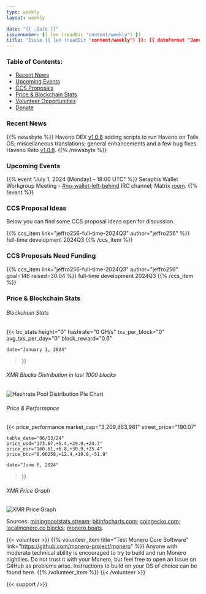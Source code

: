 ```yaml
---
type: weekly
layout: weekly

date: "{{ .Date }}"
issuenumber: {{ len (readDir "content/weekly") }}
title: "Issue {{ len (readDir "content/weekly") }}: {{ dateFormat "January 02" .Date }} - {{ dateFormat "02, 2006" ((.Date | time.AsTime).AddDate 0 0 7) }}"
---
```


### Table of Contents:

- [Recent News](#news)
- [Upcoming Events](#events)
- [CCS Proposals](#proposals)
- [Price & Blockchain Stats](#stats)
- [Volunteer Opportunities](#volunteer)
- [Donate](#donate)

### Recent News

{{% newsbyte %}}
Haveno DEX [v1.0.8](https://github.com/haveno-dex/haveno/releases/tag/1.0.8) adding scripts to run Haveno on Tails OS; miscellaneous translations; general enhancements and a few bug fixes. Haveno Reto [v1.0.8](https://github.com/retoaccess1/haveno-reto/releases/tag/v1.0.8).
{{% /newsbyte %}}

### Upcoming Events

{{% event "July 1, 2024 (Monday) - 18:00 UTC" %}}
Seraphis Wallet Workgroup Meeting - [#no-wallet-left-behind](irc://irc.libera.chat/#no-wallet-left-behind) IRC channel; Matrix [room](https://matrix.to/#/#no-wallet-left-behind:monero.social).
{{% /event %}}

### CCS Proposal Ideas

Below you can find some CCS proposal ideas open for discussion.

{{% ccs_item link="jeffro256-full-time-2024Q3" author="jeffro256" %}}
full-time development 2024Q3
{{% /ccs_item %}}

### CCS Proposals Need Funding

{{% ccs_item link="jeffro256-full-time-2024Q3" author="jeffro256" goal=146 raised=30.04 %}}
full-time development 2024Q3
{{% /ccs_item %}}

### Price & Blockchain Stats

###### Blockchain Stats

{{< bc_stats
	height="0"
	hashrate="0 GH/s"
	txs_per_block="0"
	avg_txs_per_day="0"
	block_reward="0.6"

	date="January 1, 2024"
>}}

###### XMR Blocks Distribution in last 1000 blocks

![Hashrate Pool Distribution Pie Chart](./hash.png)

###### Price & Performance

{{< price_performance
	market_cap="3,209,863,981"
	street_price="190.07"

	table_date="06/13/24"
	price_usd="173.67,+5.4,+29.9,+24.7"
	price_eur="160.61,+6.8,+30.9,+25.4"
	price_btc="0.00258,+12.4,+19.8,-51.9"

	date="June 6, 2024"
>}}

###### XMR Price Graph

![XMR Price Graph](./price.png)

Sources: [miningpoolstats.stream](https://miningpoolstats.stream/monero); [bitinfocharts.com](https://bitinfocharts.com/monero/); [coingecko.com](https://www.coingecko.com/en/coins/monero); [localmonero.co blocks](https://localmonero.co/blocks); [monero.boats](https://monero.boats/).

{{< volunteer >}}
{{% volunteer_item title="Test Monero Core Software" link="https://github.com/monero-project/monero" %}}
Anyone with moderate technical ability is encouraged to try to build and run Monero nightlies. Do not trust it with your Monero, but feel free to open an Issue on GitHub as problems arise. Instructions to build on your OS of choice can be found here. 
{{% /volunteer_item %}}
{{< /volunteer >}}

{{< support />}}